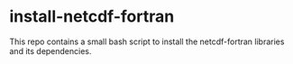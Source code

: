 # install-netcdf-fortran
This repo contains a small bash script to install the netcdf-fortran libraries and its dependencies.
